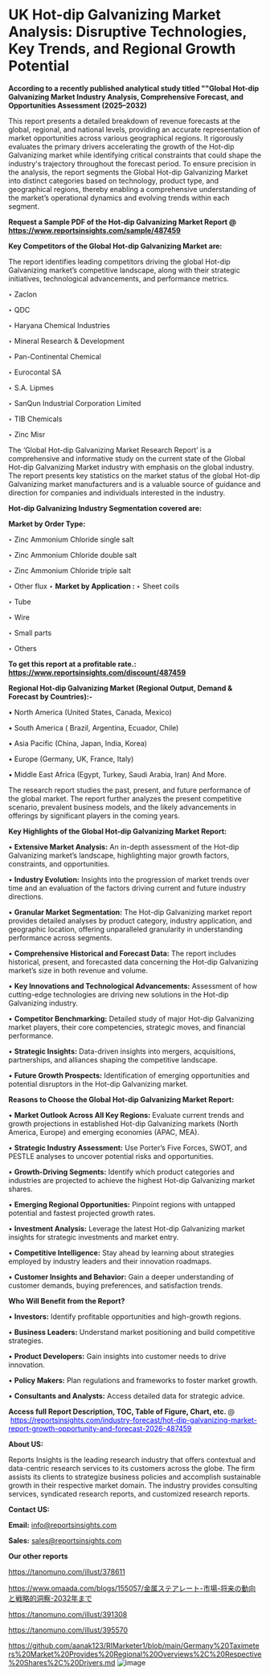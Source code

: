 # UK Hot-dip Galvanizing Market Analysis: Disruptive Technologies, Key Trends, and Regional Growth Potential

<strong>According to a recently published analytical study titled ""Global Hot-dip Galvanizing Market Industry Analysis, Comprehensive Forecast, and Opportunities Assessment (2025–2032)</strong>

This report presents a detailed breakdown of revenue forecasts at the global, regional, and national levels, providing an accurate representation of market opportunities across various geographical regions. It rigorously evaluates the primary drivers accelerating the growth of the Hot-dip Galvanizing market while identifying critical constraints that could shape the industry's trajectory throughout the forecast period. To ensure precision in the analysis, the report segments the Global Hot-dip Galvanizing Market into distinct categories based on technology, product type, and geographical regions, thereby enabling a comprehensive understanding of the market’s operational dynamics and evolving trends within each segment.

<strong>Request a Sample PDF of the Hot-dip Galvanizing Market Report </strong><strong>@<a href=https://www.reportsinsights.com/sample/487459 style=color:#0000ff;> https://www.reportsinsights.com/sample/487459</a></strong></font>

<strong>Key Competitors of the Global Hot-dip Galvanizing Market are:</strong>

The report identifies leading competitors driving the global Hot-dip Galvanizing market’s competitive landscape, along with their strategic initiatives, technological advancements, and performance metrics.

‣ Zaclon

‣ QDC

‣ Haryana Chemical Industries

‣ Mineral Research & Development

‣ Pan-Continental Chemical

‣ Eurocontal SA

‣ S.A. Lipmes

‣ SanQun Industrial Corporation Limited

‣ TIB Chemicals

‣ Zinc Misr

The ‘Global Hot-dip Galvanizing Market Research Report’ is a comprehensive and informative study on the current state of the Global Hot-dip Galvanizing Market industry with emphasis on the global industry. The report presents key statistics on the market status of the global Hot-dip Galvanizing market manufacturers and is a valuable source of guidance and direction for companies and individuals interested in the industry.

<strong>Hot-dip Galvanizing Industry Segmentation covered are:</strong>

<strong>Market by Order Type: </strong>

‣ Zinc Ammonium Chloride single salt

‣ Zinc Ammonium Chloride double salt

‣ Zinc Ammonium Chloride triple salt

‣ Other flux
‣ 
<strong>Market by Application :</strong>
‣ Sheet coils

‣ Tube

‣ Wire

‣ Small parts

‣ Others

<strong>To get this report at a profitable rate.: <a href=https://www.reportsinsights.com/discount/487459 style=color:#0000ff;>https://www.reportsinsights.com/discount/487459</a></strong></font>

<strong>Regional Hot-dip Galvanizing Market (Regional Output, Demand &amp; Forecast by Countries):-</strong>

• North America (United States, Canada, Mexico)

• South America ( Brazil, Argentina, Ecuador, Chile)

• Asia Pacific (China, Japan, India, Korea)

• Europe (Germany, UK, France, Italy)

• Middle East Africa (Egypt, Turkey, Saudi Arabia, Iran) And More.

The research report studies the past, present, and future performance of the global market. The report further analyzes the present competitive scenario, prevalent business models, and the likely advancements in offerings by significant players in the coming years.

<strong>Key Highlights of the Global Hot-dip Galvanizing Market Report:</strong>

• <strong>Extensive Market Analysis:</strong> An in-depth assessment of the Hot-dip Galvanizing market’s landscape, highlighting major growth factors, constraints, and opportunities.

• <strong>Industry Evolution:</strong> Insights into the progression of market trends over time and an evaluation of the factors driving current and future industry directions.

• <strong>Granular Market Segmentation:</strong> The Hot-dip Galvanizing market report provides detailed analyses by product category, industry application, and geographic location, offering unparalleled granularity in understanding performance across segments.

• <strong>Comprehensive Historical and Forecast Data:</strong> The report includes historical, present, and forecasted data concerning the Hot-dip Galvanizing market’s size in both revenue and volume.

• <strong>Key Innovations and Technological Advancements:</strong> Assessment of how cutting-edge technologies are driving new solutions in the Hot-dip Galvanizing industry.

• <strong>Competitor Benchmarking:</strong> Detailed study of major Hot-dip Galvanizing market players, their core competencies, strategic moves, and financial performance.

• <strong>Strategic Insights:</strong> Data-driven insights into mergers, acquisitions, partnerships, and alliances shaping the competitive landscape.

• <strong>Future Growth Prospects:</strong> Identification of emerging opportunities and potential disruptors in the Hot-dip Galvanizing market.

<strong>Reasons to Choose the Global Hot-dip Galvanizing Market Report:</strong>

• <strong>Market Outlook Across All Key Regions:</strong> Evaluate current trends and growth projections in established Hot-dip Galvanizing markets (North America, Europe) and emerging economies (APAC, MEA).

• <strong>Strategic Industry Assessment:</strong> Use Porter’s Five Forces, SWOT, and PESTLE analyses to uncover potential risks and opportunities.

• <strong>Growth-Driving Segments:</strong> Identify which product categories and industries are projected to achieve the highest Hot-dip Galvanizing market shares.

• <strong>Emerging Regional Opportunities:</strong> Pinpoint regions with untapped potential and fastest projected growth rates.

• <strong>Investment Analysis:</strong> Leverage the latest Hot-dip Galvanizing market insights for strategic investments and market entry.

• <strong>Competitive Intelligence:</strong> Stay ahead by learning about strategies employed by industry leaders and their innovation roadmaps.

• <strong>Customer Insights and Behavior:</strong> Gain a deeper understanding of customer demands, buying preferences, and satisfaction trends.

<strong>Who Will Benefit from the Report?</strong>

• <strong>Investors:</strong> Identify profitable opportunities and high-growth regions.

• <strong>Business Leaders:</strong> Understand market positioning and build competitive strategies.

• <strong>Product Developers:</strong> Gain insights into customer needs to drive innovation.

• <strong>Policy Makers:</strong> Plan regulations and frameworks to foster market growth.

• <strong>Consultants and Analysts:</strong> Access detailed data for strategic advice.
</ul>
<strong>Access full Report Description, TOC, Table of Figure, Chart, etc. </strong>@  <a href=https://reportsinsights.com/industry-forecast/hot-dip-galvanizing-market-report-growth-opportunity-and-forecast-2026-487459 style=color:#0000ff;>https://reportsinsights.com/industry-forecast/hot-dip-galvanizing-market-report-growth-opportunity-and-forecast-2026-487459</a></font>

<strong><strong>About US</strong>:</strong>

Reports Insights is the leading research industry that offers contextual and data-centric research services to its customers across the globe. The firm assists its clients to strategize business policies and accomplish sustainable growth in their respective market domain. The industry provides consulting services, syndicated research reports, and customized research reports.

<strong>Contact US:</strong>

<p class=""""><b>Email:</b> <a href=mailto:info@reportsinsights.com>info@reportsinsights.com</a></p>
<p class=""""><b>Sales:</b> <a href=mailto:sales@reportsinsights.com>sales@reportsinsights.com</a></p>

<strong>Our other reports</strong>

<a href=https://tanomuno.com/illust/378611>https://tanomuno.com/illust/378611</a>

<a href=https://www.omaada.com/blogs/155057/金属ステアレート-市場-将来の動向と戦略的洞察-2032年まで>https://www.omaada.com/blogs/155057/金属ステアレート-市場-将来の動向と戦略的洞察-2032年まで</a>

<a href=https://tanomuno.com/illust/391308>https://tanomuno.com/illust/391308</a>

<a href=https://tanomuno.com/illust/395570>https://tanomuno.com/illust/395570</a>

<a href=https://github.com/aanak123/RIMarketer1/blob/main/Germany%20Taximeters%20Market%20Provides%20Regional%20Overviews%2C%20Respective%20Shares%2C%20Drivers.md>https://github.com/aanak123/RIMarketer1/blob/main/Germany%20Taximeters%20Market%20Provides%20Regional%20Overviews%2C%20Respective%20Shares%2C%20Drivers.md</a>
![image](https://github.com/user-attachments/assets/4d35dff9-3cfa-4f67-8e88-2103a5eb6c6d)
